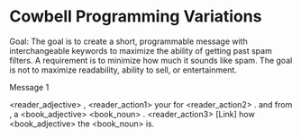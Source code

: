 

# Cowbell Programming Variations

Goal: The goal is to create a short, programmable message with interchangeable keywords to maximize the ability of getting past spam filters. A requirement is to minimize how much it sounds like spam. The goal is not to maximize readability, ability to sell, or entertainment.

Message 1

<greeting> <reader_adjective> <reader>, <time> <reader_action1> your <trophy> for <reader_action2> <history>. <we> <with help> <experts> and <consent> from <redditors>, <created> a <book_adjective> <book_noun> <superlative>. <reader_action3> [Link] <see> how <book_adjective> the <book_noun> is.